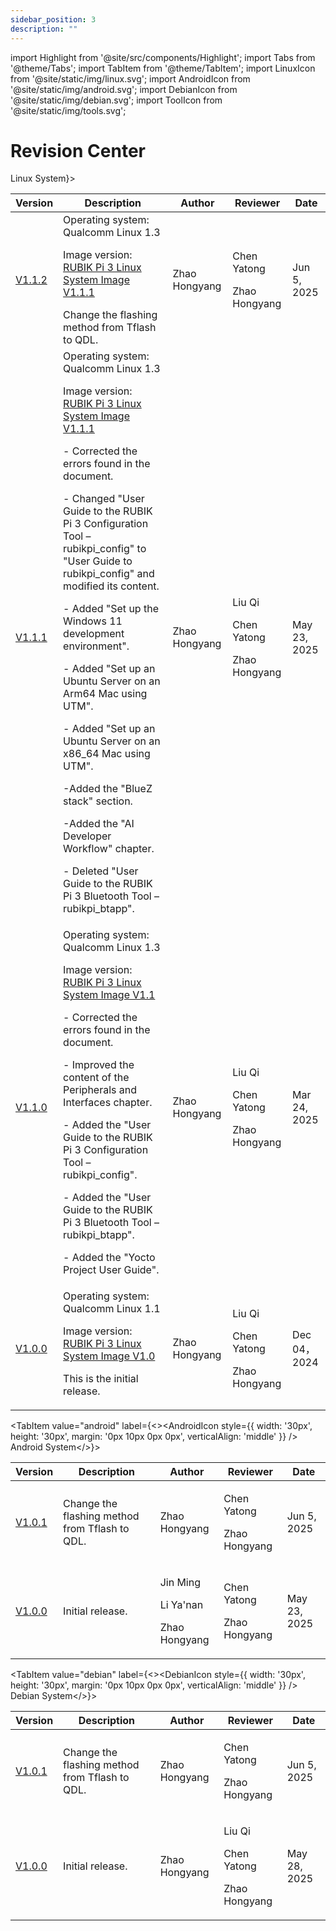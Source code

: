 ```yaml
---
sidebar_position: 3
description: ""
---
```


import Highlight from '@site/src/components/Highlight';
import Tabs from '@theme/Tabs';
import TabItem from '@theme/TabItem';
import LinuxIcon from '@site/static/img/linux.svg';
import AndroidIcon from '@site/static/img/android.svg';
import DebianIcon from '@site/static/img/debian.svg';
import ToolIcon from '@site/static/img/tools.svg';


# Revision Center

<Tabs>
  <TabItem value="linux" label={<><LinuxIcon style={{ width: '30px', height: '30px', margin: '0px 10px 0px 0px', verticalAlign: 'middle' }} />Linux System</>}>

| **Version** | **Description**  | **Author**    | **Reviewer**  | **Date**      |
| ------ | ---------------------------------------------------------------------------------------------------------------------------------------- | --- | ----------- | ------------ |
| [V1.1.2](/docs/rubik-pi-3-user-manual/1.1.2/get-started)   | Operating system: Qualcomm Linux 1.3<p>Image version: [RUBIK Pi 3 Linux System Image V1.1.1](https://thundercomm.s3-accelerate.amazonaws.com/uploads/web/rubik-pi-3/20250422/FlatBuild_RUBIKPi-3_xx.xx_LE1.0.R.debug.FC.r001003.zip)</p> Change the flashing method from Tflash to QDL. | <p>Zhao Hongyang</p> | <p>Chen Yatong</p><p>Zhao Hongyang</p>    | Jun 5, 2025  |
| [V1.1.1](/docs/rubik-pi-3-user-manual/1.1.1/get-started)       | Operating system: Qualcomm Linux 1.3<p>Image version: [RUBIK Pi 3 Linux System Image V1.1.1](https://thundercomm.s3-accelerate.amazonaws.com/uploads/web/rubik-pi-3/20250422/FlatBuild_RUBIKPi-3_xx.xx_LE1.0.R.debug.FC.r001003.zip)</p> <p>- Corrected the errors found in the document.</p><p>- Changed "User Guide to the RUBIK Pi 3 Configuration Tool –  rubikpi_config" to "User Guide to rubikpi_config" and modified its content.</p><p>- Added "Set up the Windows 11 development environment".</p><p>- Added "Set up an Ubuntu Server on an Arm64 Mac using UTM".</p><p>- Added "Set up an Ubuntu Server on an x86_64 Mac using UTM".</p><p>-Added the "BlueZ stack" section.</p><p>-Added the "AI Developer Workflow" chapter.</p><p>- Deleted "User Guide to the RUBIK Pi 3 Bluetooth Tool – rubikpi_btapp". </p>                 | Zhao Hongyang | <p>Liu Qi</p><p>Chen Yatong</p><p>Zhao Hongyang</p> | May 23, 2025 |
| [V1.1.0](/docs/rubik-pi-3-user-manual/1.1.0/quick-start)        | Operating system: Qualcomm Linux 1.3<p>Image version: [RUBIK Pi 3 Linux System Image V1.1](https://thundercomm.s3-accelerate.amazonaws.com/uploads/web/rubik-pi-3/20250313/FlatBuild_RUBIKPi-3_xx.xx_LE1.0.R.debug.FC.r000002.zip) </p><p>- Corrected the errors found in the document.</p><p>- Improved the content of the Peripherals and Interfaces chapter.</p><p>- Added the "User Guide to the RUBIK Pi 3 Configuration Tool –  rubikpi_config".</p><p>- Added the "User Guide to the RUBIK Pi 3 Bluetooth Tool – rubikpi_btapp".</p><p>- Added the "Yocto Project User Guide".</p>                    | Zhao Hongyang | <p>Liu Qi</p><p>Chen Yatong</p><p>Zhao Hongyang</p> | Mar 24, 2025  |
| [V1.0.0](/docs/rubik-pi-3-user-manual/1.0.0/quick-start)        | Operating system: Qualcomm Linux 1.1<p>Image version: [RUBIK Pi 3 Linux System Image V1.0](https://thundercomm.s3-accelerate.amazonaws.com/uploads/web/rubik-pi-3/FlatBuild_RUBIKPi-3_xx.xx_LE1.0.R.debug.FC.r000001.zip)</p><p>This is the initial release.</p>  | Zhao Hongyang | <p>Liu Qi</p><p>Chen Yatong</p><p>Zhao Hongyang</p> | Dec 04， 2024  |


  </TabItem>

  <TabItem value="android" label={<><AndroidIcon style={{ width: '30px', height: '30px', margin: '0px 10px 0px 0px', verticalAlign: 'middle' }} /> Android System</>}>

| Version  | Description      | Author       | Reviewer       | Date          |
|----------|------------------|--------------|----------------|---------------|
| [V1.0.1](/docs/rubik-pi-3-user-manual/1.0.1-a/get-started)    | Change the flashing method from Tflash to QDL. | <p>Zhao Hongyang</p> | <p>Chen Yatong</p><p>Zhao Hongyang</p>    | Jun 5, 2025  |
| [V1.0.0](/docs/rubik-pi-3-user-manual/1.0.0-a/get-started)   | Initial release. | <p>Jin Ming</p><p>Li Ya'nan</p><p>Zhao Hongyang</p> | <p>Chen Yatong</p><p>Zhao Hongyang</p>    | May 23, 2025  |




  </TabItem>

  <TabItem value="debian" label={<><DebianIcon style={{ width: '30px', height: '30px', margin: '0px 10px 0px 0px',  verticalAlign: 'middle' }} /> Debian System</>}>
   
| Version | Description      | Author        | Reviewer                       | Date |
| ------- | ---------------- | ------------- | ------------------------------ | ---- |
| [V1.0.1](/docs/rubik-pi-3-user-manual/1.0.1-d/get-started)  | Change the flashing method from Tflash to QDL. | <p>Zhao Hongyang</p> | <p>Chen Yatong</p><p>Zhao Hongyang</p>    | Jun 5, 2025  |
| [V1.0.0](/docs/rubik-pi-3-user-manual/1.0.0-d/get-started)   | Initial release. | Zhao Hongyang | <p>Liu Qi</p><p>Chen Yatong</p><p>Zhao Hongyang</p> | May 28, 2025     |




  </TabItem>


</Tabs>